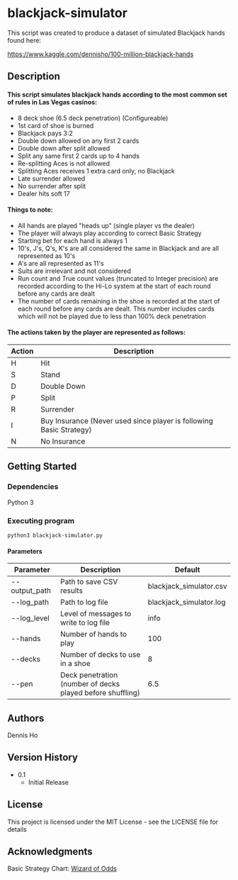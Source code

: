# blackjack-simulator

This script was created to produce a dataset of simulated Blackjack hands found here:

https://www.kaggle.com/dennisho/100-million-blackjack-hands

## Description

#### This script simulates blackjack hands according to the most common set of rules in Las Vegas casinos:
* 8 deck shoe (6.5 deck penetration) (Configureable)
* 1st card of shoe is burned
* Blackjack pays 3:2
* Double down allowed on any first 2 cards
* Double down after split allowed
* Split any same first 2 cards up to 4 hands
* Re-splitting Aces is not allowed
* Splitting Aces receives 1 extra card only, no Blackjack
* Late surrender allowed
* No surrender after split
* Dealer hits soft 17

#### Things to note:
* All hands are played "heads up" (single player vs the dealer)
* The player will always play according to correct Basic Strategy
* Starting bet for each hand is always 1
* 10's, J's, Q's, K's are all considered the same in Blackjack and are all represented as 10's
* A's are all represented as 11's
* Suits are irrelevant and not considered
* Run count and True count values (truncated to Integer precision) are recorded according to the Hi-Lo system at the start of each round before any cards are dealt
* The number of cards remaining in the shoe is recorded at the start of each round before any cards are dealt. This number includes cards which will not be played due to less than 100% deck penetration


#### The actions taken by the player are represented as follows:
| Action | Description |
| --- | --- |
| H | Hit |
| S	| Stand |
| D	| Double Down |
| P	| Split |
| R	| Surrender |
| I	| Buy Insurance (Never used since player is following Basic Strategy) |
| N	| No Insurance |

## Getting Started

### Dependencies

Python 3

### Executing program

```
python3 blackjack-simulator.py
```

#### Parameters
| Parameter | Description | Default |
| --- | --- | --- |
| --output_path | Path to save CSV results | blackjack_simulator.csv |
| --log_path | Path to log file | blackjack_simulator.log |
| --log_level | Level of messages to write to log file | info |
| --hands | Number of hands to play | 100 |
| --decks | Number of decks to use in a shoe | 8 |
| --pen | Deck penetration (number of decks played before shuffling) | 6.5 |


## Authors

Dennis Ho

## Version History

* 0.1
    * Initial Release

## License

This project is licensed under the MIT License - see the LICENSE file for details

## Acknowledgments

Basic Strategy Chart: [Wizard of Odds](https://wizardofodds.com/games/blackjack/strategy/4-decks/)
